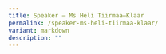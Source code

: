```yaml
---
title: Speaker – Ms Heli Tiirmaa–Klaar
permalink: /speaker-ms-heli-tiirmaa-klaar/
variant: markdown
description: ""
---
```

